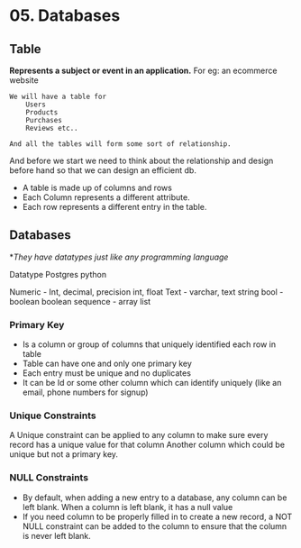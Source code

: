 # 05. Databases

## Table

**Represents a subject or event in an application.**
For eg: an ecommerce website

    We will have a table for 
        Users
        Products
        Purchases
        Reviews etc..

    And all the tables will form some sort of relationship.

And before we start we need to think about the relationship and design before hand so that we can design an efficient db.

- A table is made up of columns and rows
- Each Column represents a different attribute.
- Each row represents a different entry in the table.

## Databases

**They have datatypes just like any programming language*

Datatype   Postgres                        python

Numeric - Int, decimal, precision           int, float
Text - varchar, text                        string
bool - boolean                              boolean
sequence - array                            list

### Primary Key

- Is a column or group of columns that uniquely identified each row in table
- Table can have one and only one primary key
- Each entry must be unique and no duplicates
- It can be Id or some other column which can identify uniquely (like an email, phone numbers for signup)

### Unique Constraints

A Unique constraint can be applied to any column to make sure every record has a unique value for that column
Another column which could be unique but not a primary key.

### NULL Constraints

- By default, when adding a new entry to a database, any column can be left blank. When a column is left blank, it has a null value
- If you need column to be properly filled in to create a new record, a NOT NULL constraint can be added to the column to ensure that the column is never left blank.
